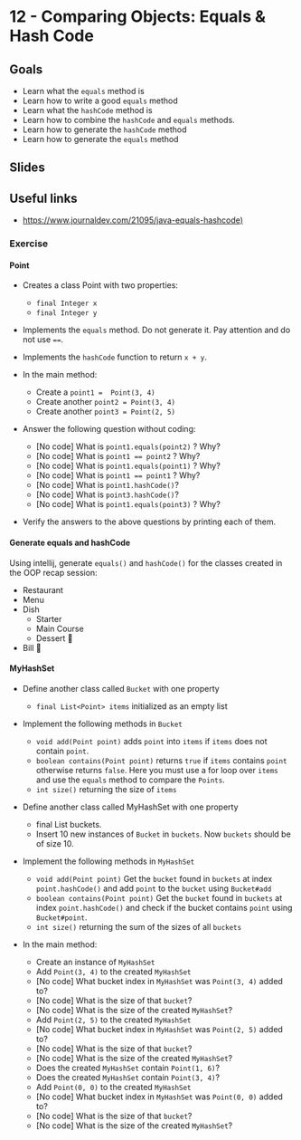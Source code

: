 # 12 - Comparing Objects: Equals & Hash Code

<Teacher name="Sunday"></Teacher>

## Goals

- Learn what the `equals` method is
- Learn how to write a good `equals` method
- Learn what the `hashCode` method is
- Learn how to combine the `hashCode` and `equals` methods.
- Learn how to generate the `hashCode` method
- Learn how to generate the `equals` method

## Slides

<GoogleSlides src="https://docs.google.com/presentation/d/17dUYikcL5cidlRy0T6dA0SUAguLShcVWJpHQToJtcyQ/embed?start=false&loop=false&delayms=3000"></GoogleSlides>

## Useful links
 - <https://www.journaldev.com/21095/java-equals-hashcode)> 

### Exercise

#### Point

- Creates a class Point with two properties:
  - `final Integer x`
  - `final Integer y`
- Implements the `equals` method. Do not generate it. Pay attention and do not use `==`.
- Implements the `hashCode` function to return `x + y`.

- In the main method:
  - Create a `point1 =  Point(3, 4)`
  - Create another `point2 = Point(3, 4)`
  - Create another `point3 = Point(2, 5)`

- Answer the following question without coding:
  - [No code] What is `point1.equals(point2)` ? Why?
  - [No code] What is `point1 == point2` ? Why?
  - [No code] What is `point1.equals(point1)` ? Why?
  - [No code] What is `point1 == point1` ? Why?
  - [No code] What is `point1.hashCode()`?
  - [No code] What is `point3.hashCode()`?
  - [No code] What is `point1.equals(point3)` ? Why?
- Verify the answers to the above questions by printing each of them.

#### Generate equals and hashCode

Using intellij, generate `equals()` and `hashCode()` for the  classes created in the OOP recap session:
 - Restaurant
 - Menu
 - Dish
    - Starter
    - Main Course
    - Dessert :shaved_ice:
 - Bill  :money_mouth_face:

#### MyHashSet

- Define another class called `Bucket` with one property
  - `final List<Point> items` initialized as an empty list
- Implement the following methods in `Bucket`
  - `void add(Point point)` adds `point` into `items` if `items` does not contain `point`.
  - `boolean contains(Point point)` returns `true` if `items` contains `point` otherwise returns `false`. Here
     you must use a for loop over `items` and use the `equals` method to compare the `Points`.
  - `int size()` returning the size of `items`

- Define another class called MyHashSet with one property
  - final List<Bucket> buckets.
  - Insert 10 new instances of `Bucket` in `buckets`. Now `buckets` should be of size 10.

- Implement the following methods in `MyHashSet`
  - `void add(Point point)` Get the `bucket` found in `buckets` at index `point.hashCode()`
     and add `point` to the `bucket` using `Bucket#add`
  - `boolean contains(Point point)` Get the `bucket` found in `buckets` at index `point.hashCode()` and check if the
     bucket contains `point` using `Bucket#point`.
  - `int size()` returning the sum of the sizes of all `buckets`
     
- In the main method:
  - Create an instance of `MyHashSet`
  - Add `Point(3, 4)` to the created `MyHashSet`
  - [No code] What bucket index in `MyHashSet` was `Point(3, 4)` added to?
  - [No code] What is the size of that `bucket`?
  - [No code] What is the size of the created `MyHashSet`?
  - Add `Point(2, 5)` to the created `MyHashSet`
  - [No code] What bucket index in `MyHashSet` was `Point(2, 5)` added to?
  - [No code] What is the size of that `bucket`?
  - [No code] What is the size of the created `MyHashSet`?
  - Does the created `MyHashSet` contain `Point(1, 6)`?
  - Does the created `MyHashSet` contain `Point(3, 4)`?
  - Add `Point(0, 0)` to the created `MyHashSet`
  - [No code] What bucket index in `MyHashSet` was `Point(0, 0)` added to?
  - [No code] What is the size of that `bucket`?
  - [No code] What is the size of the created `MyHashSet`?
  
